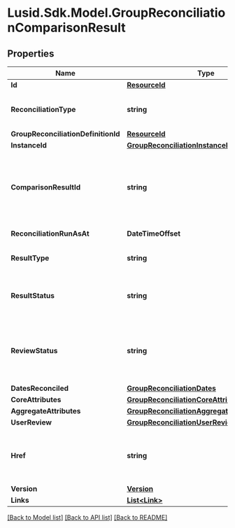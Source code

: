 # Lusid.Sdk.Model.GroupReconciliationComparisonResult

## Properties

Name | Type | Description | Notes
------------ | ------------- | ------------- | -------------
**Id** | [**ResourceId**](ResourceId.md) |  | 
**ReconciliationType** | **string** | The type of reconciliation to perform. \&quot;Holding\&quot; | \&quot;Transaction\&quot; | \&quot;Valuation\&quot; | 
**GroupReconciliationDefinitionId** | [**ResourceId**](ResourceId.md) |  | 
**InstanceId** | [**GroupReconciliationInstanceId**](GroupReconciliationInstanceId.md) |  | 
**ComparisonResultId** | **string** | Comparison result identifier, encoded value for core attribute results, aggregate attribute results, reconciliation type and run instanceId. | 
**ReconciliationRunAsAt** | **DateTimeOffset** | The timestamp when the run occurred. | 
**ResultType** | **string** | Reconciliation run general result. \&quot;Break\&quot; | \&quot;Match\&quot; | \&quot;PartialMatch\&quot; | \&quot;NotFound | 
**ResultStatus** | **string** | Indicates how a particular result evolves from one run to the next. \&quot;New\&quot; | \&quot;Confirmed\&quot; | \&quot;Changed\&quot; | 
**ReviewStatus** | **string** | Status of whether user has provided any input (comments, manual matches, break codes). \&quot;Pending\&quot; | \&quot;Reviewed\&quot; | \&quot;Matched\&quot; | \&quot;Invalid\&quot; | 
**DatesReconciled** | [**GroupReconciliationDates**](GroupReconciliationDates.md) |  | 
**CoreAttributes** | [**GroupReconciliationCoreAttributeValues**](GroupReconciliationCoreAttributeValues.md) |  | 
**AggregateAttributes** | [**GroupReconciliationAggregateAttributeValues**](GroupReconciliationAggregateAttributeValues.md) |  | 
**UserReview** | [**GroupReconciliationUserReview**](GroupReconciliationUserReview.md) |  | [optional] 
**Href** | **string** | The specific Uniform Resource Identifier (URI) for this resource at the requested effective and asAt datetime. | [optional] 
**Version** | [**Version**](Version.md) |  | [optional] 
**Links** | [**List&lt;Link&gt;**](Link.md) |  | [optional] 

[[Back to Model list]](../README.md#documentation-for-models) [[Back to API list]](../README.md#documentation-for-api-endpoints) [[Back to README]](../README.md)


